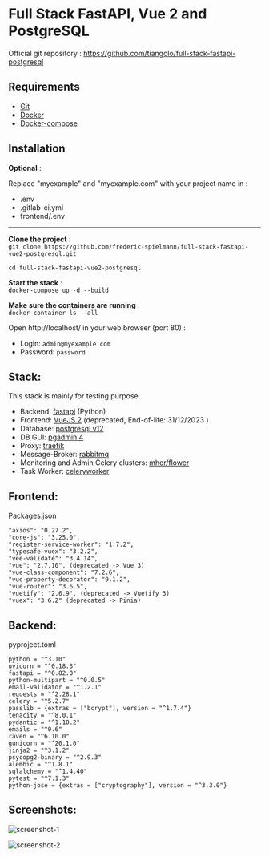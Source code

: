 
# Full Stack FastAPI, Vue 2 and PostgreSQL 

Official git repository : https://github.com/tiangolo/full-stack-fastapi-postgresql

## Requirements
- [Git](https://cli.github.com/)
- [Docker](https://www.docker.com/)
- [Docker-compose](https://docs.docker.com/compose/gettingstarted/)

## Installation
**Optional** :

Replace "myexample" and "myexample.com" with your project name in :
- .env
- .gitlab-ci.yml
- frontend/.env
---
**Clone the project** : \
``git clone https://github.com/frederic-spielmann/full-stack-fastapi-vue2-postgresql.git``

``cd full-stack-fastapi-vue2-postgresql``

**Start the stack** : \
``docker-compose up -d --build``

**Make sure the containers are running** : \
``docker container ls --all``

Open http://localhost/ in your web browser (port 80)  :
- Login: ``admin@myexample.com``
- Password: ``password``

## Stack:
This stack is mainly for testing purpose.
- Backend: [fastapi](https://fastapi.tiangolo.com/) (Python)
- Frontend: [VueJS 2](https://vuejs.org/) (deprecated, End-of-life: 31/12/2023 )
- Database: [postgresql v12](https://www.postgresql.org/)
- DB GUI: [pgadmin 4](https://www.pgadmin.org/)
- Proxy: [traefik](https://traefik.io/)
- Message-Broker: [rabbitmq](https://www.rabbitmq.com/)
- Monitoring and Admin Celery clusters: [mher/flower](https://github.com/mher/flower)
- Task Worker: [celeryworker](https://docs.celeryq.dev/en/stable/index.html)

## Frontend:
Packages.json

    "axios": "0.27.2",
    "core-js": "3.25.0",
    "register-service-worker": "1.7.2",
    "typesafe-vuex": "3.2.2",
    "vee-validate": "3.4.14",
    "vue": "2.7.10", (deprecated -> Vue 3)
    "vue-class-component": "7.2.6",
    "vue-property-decorator": "9.1.2",
    "vue-router": "3.6.5",
    "vuetify": "2.6.9", (deprecated -> Vuetify 3)
    "vuex": "3.6.2" (deprecated -> Pinia)

## Backend:
pyproject.toml

    python = "^3.10"
    uvicorn = "^0.18.3"
    fastapi = "^0.82.0"
    python-multipart = "^0.0.5"
    email-validator = "^1.2.1"
    requests = "^2.28.1"
    celery = "^5.2.7"
    passlib = {extras = ["bcrypt"], version = "^1.7.4"}
    tenacity = "^8.0.1"
    pydantic = "^1.10.2"
    emails = "^0.6"
    raven = "^6.10.0"
    gunicorn = "^20.1.0"
    jinja2 = "^3.1.2"
    psycopg2-binary = "^2.9.3"
    alembic = "^1.8.1"
    sqlalchemy = "^1.4.40"
    pytest = "^7.1.3"
    python-jose = {extras = ["cryptography"], version = "^3.3.0"}
    
    
## Screenshots:
![screenshot-1](https://user-images.githubusercontent.com/122987231/215741561-d88e4873-bf6f-4db5-b3e0-95cfee40e591.jpg)

![screenshot-2](https://user-images.githubusercontent.com/122987231/215741586-f530c523-4980-4054-a9bc-9b7da5c9d17c.jpg)
